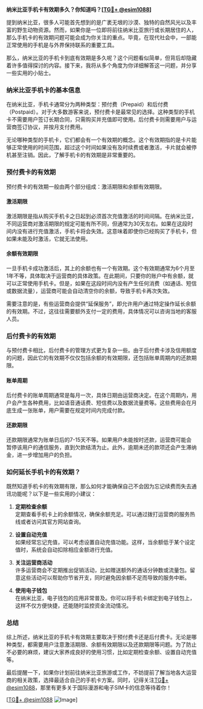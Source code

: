 **纳米比亚手机卡有效期多久？你知道吗？[[TG💪+ @esim1088](https://t.me/s/esim1088)]**

提到纳米比亚，很多人可能首先想到的是广袤无垠的沙漠、独特的自然风光以及丰富的野生动物资源。然而，如果你是一位即将前往纳米比亚旅行或长期居住的人，那么手机卡的有效期问题可能会成为你关注的重点。毕竟，在现代社会中，一部能正常使用的手机是与外界保持联系的重要工具。

那么，纳米比亚的手机卡到底有效期是多久呢？这个问题看似简单，但背后却隐藏着许多值得探讨的内容。接下来，我将从多个角度为你详细解答这一问题，并分享一些实用的小贴士。

### 纳米比亚手机卡的基本信息

在纳米比亚，手机卡通常分为两种类型：预付费（Prepaid）和后付费（Postpaid）。对于大多数游客来说，预付费卡是最常见的选择。这种类型的手机卡不需要用户签订长期合同，只需购买并充值即可使用。后付费卡则需要用户与运营商签订协议，并按月支付费用。

无论哪种类型的手机卡，它们都会有一个有效期的概念。这个有效期指的是卡片能够正常使用的时间范围，超过这个时间如果没有及时续费或者激活，卡片就会被停机甚至注销。因此，了解手机卡的有效期是非常重要的。

### 预付费卡的有效期

预付费卡的有效期一般由两个部分组成：激活期限和余额有效期限。

#### 激活期限
激活期限是指从购买手机卡之日起到必须首次充值激活的时间间隔。在纳米比亚，不同运营商对激活期限的规定可能有所不同，但通常为30天左右。如果在这段时间内没有进行充值激活，手机卡将会失效。这意味着即使你已经购买了手机卡，但如果未能及时激活，它就无法使用。

#### 余额有效期限
一旦手机卡成功激活后，其上的余额也有一个有效期。这个有效期通常为6个月至1年不等，具体取决于运营商的具体政策。在此期间，只要你的账户中有余额，就可以正常使用手机卡。但是，如果在这段时间内没有产生任何消费（如通话、短信或数据流量），运营商可能会自动清空你的余额，导致手机卡再次失效。

需要注意的是，有些运营商会提供“延保服务”，即允许用户通过特定操作延长余额的有效期。不过，这往往需要额外支付一定的费用，具体情况可以咨询当地的客服人员。

### 后付费卡的有效期

与预付费卡相比，后付费卡的管理方式更为复杂一些。由于后付费卡涉及信用额度的问题，因此它的有效期不仅仅包括余额的有效期限，还包括账单周期内的还款期限。

#### 账单周期
后付费卡的账单周期通常是每月一次，具体日期由运营商决定。在这个周期内，用户会产生各种费用，比如语音通话费、短信费以及数据流量费等。这些费用会在月底生成一张账单，用户需要在规定时间内完成付款。

#### 还款期限
还款期限通常为账单日后的7-15天不等。如果用户未能按时还款，运营商可能会暂停该用户的通信服务，直到欠款结清为止。此外，逾期未还的款项还会产生滞纳金，进一步增加用户的负担。

### 如何延长手机卡的有效期？

既然知道手机卡的有效期有限，那么如何才能确保自己不会因为忘记续费而失去通讯功能呢？以下是一些实用的小建议：

1. **定期检查余额**  
   定期查看手机卡上的余额情况，确保余额充足。可以通过拨打运营商的服务热线或者访问其官方网站查询。

2. **设置自动充值**  
   如果经常忘记充值，可以考虑设置自动充值功能。这样，当余额低于某个设定值时，系统会自动扣除相应金额进行充值。

3. **关注运营商活动**  
   许多运营商会不定期推出促销活动，比如赠送额外的通话分钟数或流量包。留意这些活动可以帮助你节省开支，同时避免因余额不足而导致的服务中断。

4. **使用电子钱包**  
   在纳米比亚，电子钱包的应用非常普及。你可以将手机卡绑定到电子钱包上，这样不仅方便快捷，还能随时监控资金流动情况。

### 总结

综上所述，纳米比亚的手机卡有效期主要取决于预付费卡还是后付费卡。无论是哪种类型，都需要用户注意激活期限、余额有效期限以及还款期限等问题。为了防止不必要的麻烦，建议大家养成良好的使用习惯，比如定期检查余额、设置自动充值等。

最后提醒一下，如果你计划前往纳米比亚旅游或工作，不妨提前了解当地各大运营商的相关政策，选择最适合自己的手机卡方案。同时，记得关注[TG💪+ @esim1088](https://t.me/s/esim1088)，那里有更多关于国际漫游和电子SIM卡的信息等待着你！

[[TG💪+ @esim1088](https://t.me/s/esim1088) ![Image](https://i.postimg.cc/4NQfJmqS/Snipaste-2025-05-13-00-14-12.png)]